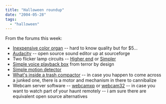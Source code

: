 ```yaml
---
title: "Halloween roundup"
date: "2004-05-28"
tags: 
  - "halloween"
---
```


From the forums this week:

- [Inexpensive color organ](http://www.herbach.com/Merchant2/merchant.mv?Screen=PROD&Store_Code=HAR&Product_Code=TM93ADV2347) -- hard to know quality but for $5...
- [Audacity](http://audacity.sourceforge.net/) -- open source sound editor up at sourceforge
- Two flicker lamp circuits -- [Higher end](http://www.phantasmechanics.com/alf.html) or [Simpler](http://www.phantasmechanics.com/fpilot.html)
- [Simple voice playback box](http://www.terrorbydesign.com/instructions/terrorcord.pdf) from terror by design
- [Simple motion detector](http://www.earthsands.com/holiday/halloween/propsmotioncontrol.html)
- [What's inside a trash compactor](http://www.repairclinic.com/0100_30.asp) -- in case you happen to come across a junked one, there is a motor and mechanism in there to cannibalize
- Webcam server software -- [webcamxp](http://www.webcamxp.com/) or [webcam32](http://www.webcam32.com/) -- in case you want to watch part of your haunt remotely -- i am sure there are equivalent open source alternatives
